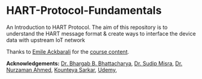 # HART-Protocol-Fundamentals
An Introduction to HART Protocol. The aim of this repository is to understand the HART message format & create ways to interface the device data with upstream IoT network

Thanks to [Emile Ackbarali](https://www.linkedin.com/in/emile-ackbarali-0658b864/) for the [course content](https://www.udemy.com/course/an-introduction-to-the-hart-protocol/).



**Acknowledgements:**
[Dr. Bhargab B. Bhattacharya](https://www.isical.ac.in/~bhargab/),
[Dr. Sudip Misra](https://cse.iitkgp.ac.in/~smisra/),
[Dr. Nurzaman Ahmed](https://nurzaman7.github.io/),
[Kounteya Sarkar](https://www.researchgate.net/profile/Kounteya_Sarkar),
[Udemy](https://about.udemy.com/),
